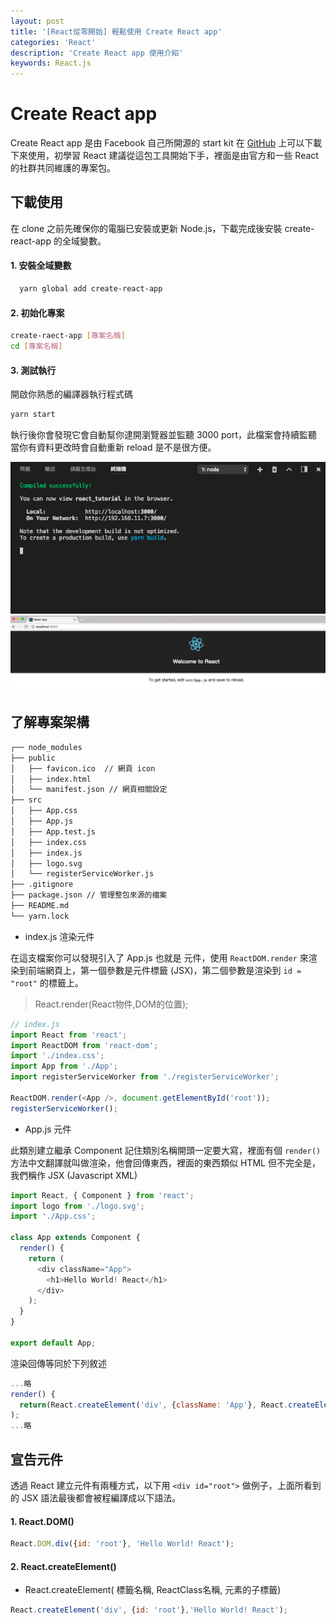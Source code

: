 ```yaml
---
layout: post
title: '[React從零開始] 輕鬆使用 Create React app'
categories: 'React'
description: 'Create React app 使用介紹'
keywords: React.js
---
```


# Create React app
Create React app 是由 Facebook 自己所開源的 start kit 在 [GitHub](https://github.com/facebookincubator/create-react-app) 上可以下載下來使用，初學習 React 建議從這包工具開始下手，裡面是由官方和一些 React 的社群共同維護的專案包。

## 下載使用
在 clone 之前先確保你的電腦已安裝或更新 Node.js，下載完成後安裝 create-react-app 的全域變數。

#### 1. 安裝全域變數

```bash
  yarn global add create-react-app
  ```

#### 2. 初始化專案

```bash
create-raect-app [專案名稱]
cd [專案名稱]
```

#### 3. 測試執行

開啟你熟悉的編譯器執行程式碼

```bash
yarn start
```

執行後你會發現它會自動幫你逮開瀏覽器並監聽 3000 port，此檔案會持續監聽當你有資料更改時會自動重新 reload 是不是很方便。

<img src="/images/posts/react/img1061213-1.png">

<img src="/images/posts/react/img1061213-2.png">

## 了解專案架構

```bash
┌── node_modules
├── public
│   ├── favicon.ico  // 網頁 icon
│   ├── index.html 
│   └── manifest.json // 網頁相關設定
├── src
│   ├── App.css
│   ├── App.js
│   ├── App.test.js
│   ├── index.css
│   ├── index.js
│   ├── logo.svg
│   └── registerServiceWorker.js
├── .gitignore
├── package.json // 管理整包來源的檔案
├── README.md
└── yarn.lock
```

- index.js 渲染元件

在這支檔案你可以發現引入了 App.js 也就是 <App/> 元件，使用 `ReactDOM.render`  來渲染到前端網頁上，第一個參數是元件標籤 (JSX)，第二個參數是渲染到 `id = "root"` 的標籤上。

> React.render(React物件,DOM的位置);

```js
// index.js
import React from 'react';
import ReactDOM from 'react-dom';
import './index.css';
import App from './App';
import registerServiceWorker from './registerServiceWorker';

ReactDOM.render(<App />, document.getElementById('root'));
registerServiceWorker();

```

- App.js 元件

此類別建立繼承 Component 記住類別名稱開頭一定要大寫，裡面有個 `render()` 方法中文翻譯就叫做渲染，他會回傳東西，裡面的東西類似 HTML 但不完全是，我們稱作 JSX (Javascript XML)



```js
import React, { Component } from 'react';
import logo from './logo.svg';
import './App.css';

class App extends Component {
  render() {
    return (
      <div className="App">
        <h1>Hello World! React</h1>
      </div>
    );
  }
}

export default App;
```

渲染回傳等同於下列敘述

```js
...略
render() {
  return(React.createElement('div', {className: 'App'}, React.createElement('h1', null,'Hello World! React')));
);
...略
```

## 宣告元件

透過 React 建立元件有兩種方式，以下用 `<div id="root">` 做例子，上面所看到的 JSX 語法最後都會被程編譯成以下語法。

#### 1. React.DOM()

```js
React.DOM.div({id: 'root'}, 'Hello World! React');
```

#### 2. React.createElement()

- React.createElement( 標籤名稱, ReactClass名稱, 元素的子標籤)

```js
React.createElement('div', {id: 'root'},'Hello World! React');
```
